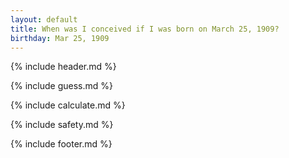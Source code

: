 ```yaml
---
layout: default
title: When was I conceived if I was born on March 25, 1909?
birthday: Mar 25, 1909
---
```


{% include header.md %}

{% include guess.md %}

{% include calculate.md %}

{% include safety.md %}

{% include footer.md %}




